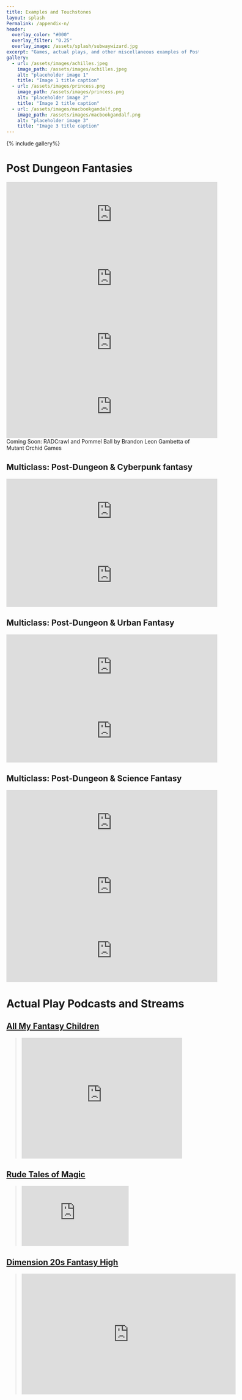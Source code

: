 ```yaml
---
title: Examples and Touchstones
layout: splash
Permalink: /appendix-n/
header:
  overlay_color: "#000"
  overlay_filter: "0.25"
  overlay_image: /assets/splash/subwaywizard.jpg
excerpt: "Games, actual plays, and other miscellaneous examples of Post-Dungeon Fantasy"
gallery:
  - url: /assets/images/achilles.jpeg
    image_path: /assets/images/achilles.jpeg
    alt: "placeholder image 1"
    title: "Image 1 title caption"
  - url: /assets/images/princess.png
    image_path: /assets/images/princess.png
    alt: "placeholder image 2"
    title: "Image 2 title caption"
  - url: /assets/images/macbookgandalf.png
    image_path: /assets/images/macbookgandalf.png
    alt: "placeholder image 3"
    title: "Image 3 title caption"
---
```

{% include gallery%}

# Post Dungeon Fantasies

<iframe src="https://itch.io/embed/455197?dark=true" width="552" height="167" frameborder="0"><a href="https://gemroomgames.itch.io/hml">High Magic Lowlives by Gem Room Games</a></iframe>
<iframe src="https://itch.io/embed/593412?dark=true" width="552" height="167" frameborder="0"><a href="https://gemroomgames.itch.io/subwayrunners">Subway Runners by Gem Room Games</a></iframe>
<iframe frameborder="0" src="https://itch.io/embed/1274010?dark=true" width="552" height="167"><a href="https://keganexe.itch.io/ddtv">DungeonDelvers.tv by Kegan (@Keganexe)</a></iframe>
<iframe src="https://itch.io/embed/1019699?dark=true" height="167" width="552" frameborder="0"><a href="https://erinking.itch.io/patchwork-world-sixth-edition">Patchwork World Sixth Edition by Aaron King</a></iframe>
<br>
Coming Soon: RADCrawl and Pommel Ball by Brandon Leon Gambetta of Mutant Orchid Games

## Multiclass: Post-Dungeon & Cyberpunk fantasy

<iframe src="https://itch.io/embed/445728?dark=true" height="167" width="552" frameborder="0"><a href="https://boyproblems.itch.io/boy-problems">Boy Problems by boyproblems</a></iframe>
<iframe src="https://itch.io/embed/478214?dark=true" height="167" width="552" frameborder="0"><a href="https://temporalhiccup.itch.io/balikbayan">BALIKBAYAN: Returning Home by Jamila R. Nedjadi</a></iframe>

## Multiclass: Post-Dungeon & Urban Fantasy

<iframe src="https://itch.io/embed/1064728?dark=true" height="167" width="552" frameborder="0"><a href="https://ostrichmonkey.itch.io/vibe-check">Vibe Check - Enter the Inversion by Josh Hittie</a></iframe>
<iframe src="https://itch.io/embed/467962?dark=true" height="167" width="552" frameborder="0"><a href="https://kurtpotts.itch.io/lighthearted">Lighthearted by Kurt Potts, Kate Potts</a></iframe>

## Multiclass: Post-Dungeon & Science Fantasy

<iframe src="https://itch.io/embed/623960?dark=true" height="167" width="552" frameborder="0"><a href="https://amandalee.itch.io/you-got-a-job-on-the-garbage-barge">YOU GOT A JOB ON THE GARBAGE BARGE by amandalee</a></iframe>
<iframe src="https://itch.io/embed/802104?dark=true" height="167" width="552" frameborder="0"><a href="https://worldchampgameco.itch.io/necronautilus">Necronautilus by World Champ Game Co.</a></iframe>
<iframe src="https://itch.io/embed/919803?dark=true" height="167" width="552" frameborder="0"><a href="https://vagabondpenandpaper.itch.io/our-minerva">Our Minerva by Vagabond Pen &amp; Paper</a></iframe><br>

# Actual Play Podcasts and Streams

## <a href="http://oneshotpodcast.com/interview-discussion/all-my-fantasy-children/">All My Fantasy Children</a><br>
><iframe width="420" height="315" src="https://www.youtube.com/embed/MHVjWBhoC7s" title="YouTube video player" frameborder="0" allow="accelerometer; autoplay; clipboard-write; encrypted-media; gyroscope; picture-in-picture" allowfullscreen></iframe>

## <a href="https://www.rudetalesofmagic.com/">Rude Tales of Magic</a>
><iframe width="280" height="157" src="https://www.youtube.com/embed/ZVcTKb_3PW4" title="YouTube video player" frameborder="0" allow="accelerometer; autoplay; clipboard-write; encrypted-media; gyroscope; picture-in-picture" allowfullscreen></iframe>

## <a href="https://brennanleemulligan.com/fantasy-high/">Dimension 20s Fantasy High</a><br>
><iframe width="560" height="315" src="https://www.youtube.com/embed/_zZxCVBi7-k" title="YouTube video player" frameborder="0" allow="accelerometer; autoplay; clipboard-write; encrypted-media; gyroscope; picture-in-picture" allowfullscreen></iframe>
